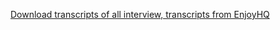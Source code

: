 [Download transcripts of all interview, transcripts from EnjoyHQ](https://github.com/department-of-veterans-affairs/va.gov-team/files/15357791/TravelPayTranscripts.xlsx)
